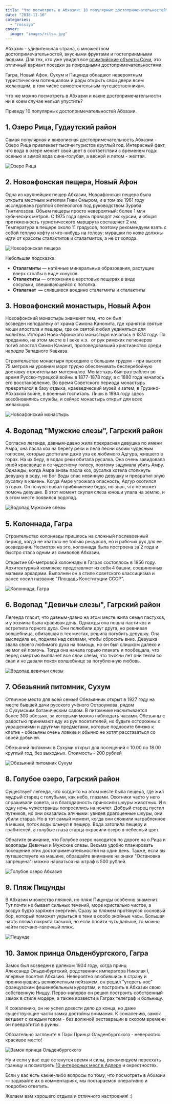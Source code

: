 ```yaml
---
title: "Что посмотреть в Абхазии: 10 популярных достопримечательностей"
date: "2018-11-10"
categories: 
  - "rossiya"
cover:
  image: "images/ritsa.jpg"
---
```


Абхазия - удивительная страна, с множеством достопримечательностей, вкусными фруктами и гостеприимными людьми. Для тех, кто уже увидел все [олимпийские объекты Сочи](https://vodpop.ru/10-mest-kuda-shodit-v-adlere/), это отличный вариант поездки за природными достопримечательностями.

Гагра, Новый Афон, Сухум и Пицунда обладают невероятным туристическим потенциалом и рады открыть свои двери всем желающим, в том числе самостоятельным путешественникам.

<!--more-->

Что же можно посмотреть в Абхазии и какие достопримечательности ни в коем случае нельзя упустить?

<script async src="//pagead2.googlesyndication.com/pagead/js/adsbygoogle.js"></script>

<script>(adsbygoogle = window.adsbygoogle || []).push({});</script>

Приведу 10 популярных достопримечательностей Абхазии.

## 1\. Озеро Рица, Гудаутский район

Самая популярная и живописная достопримечательность Абхазии - Озеро Рица привлекает тысячи туристов круглый год. Интересный факт, что вода в озере меняет свой цвет в соответствии с временем года: осенью и зимой вода сине-голубая, а весной и летом - желтая.

![Озеро Рица](images/ritsa.jpg)

## 2\. Новоафонская пещера, Новый Афон

Одна из крупнейших пещер Абхазии, Новоафонская пещера была открыта местным жителем Гиви Смыром, и в том же 1961 году исследована группой спелеологов под руководством Зураба Тинтилозова. Объем пещеры просто невероятный: более 1 млн кубических метров. С 1975 года здесь проводят экскурсии, и общая протяженность туристического маршрута составляет 2 км. Температура в пещере около 11 градусов, поэтому рекомендуем взять с собой теплую кофту и что-нибудь на голову: мурашки по коже должны идти от красоты сталактитов и сталагмитов, а не от холода. 

<script async src="//pagead2.googlesyndication.com/pagead/js/adsbygoogle.js"></script>

<script>(adsbygoogle = window.adsbygoogle || []).push({});</script>

![Новоафонская пещера](images/PESHHERA.jpg)

Небольшая подсказка:

- **Сталагмиты** — натёчные минеральные образования, растущие вверх столбы в виде конусов.
- **Сталактиты** — отложения в карстовых пещерах в виде сосульки, свешивающейся с потолка.
- **Сталагнат  —** слившиеся воедино сталагмиты и сталактиты

## 3\. Новоафонский монастырь, Новый Афон

Новоафонский монастырь знаменит тем, что он был возведен неподалеку от храма Симона Канонита, где хранятся святые мощи апостола и пещеры, где он святой любил уединяться для молитвы. История Ново-Афонского монастыря началась в 1874 году. По преданию, на этом месте в I веке н.э.  от рук римских легионеров погиб апостол Симон Кананит, проповедовавший христианство среди народов Западного Кавказа.

<script async src="//pagead2.googlesyndication.com/pagead/js/adsbygoogle.js"></script>

<script>(adsbygoogle = window.adsbygoogle || []).push({});</script>

Строительство монастыря проходило с большим трудом - при высоте 75 метров на уровнем моря трудно обеспечивать бесперебойную доставку строительных материалов. Монастырь был разграблен во время Русско-турецкой войны в 1877-1878 году, а с 1880 года началось его восстановление. Во время Советского периода монастырь превратился в базу отдыха, краеведческий музей и затем, в Грузино-Абхазкой войне, в военный госпиталь. Лишь в 1994 году здесь возобновились службы, и сейчас монастырь открыт для всех желающих.

![Новоафонский монастырь](images/MONASTYIR`.jpg)

## 4\. Водопад "Мужские слезы", Гагрский район

Согласно легенде, давным-давно жила прекрасная девушка по имени Амра, она пасла коз на берегу реки и пела песни своим чудесным голосом, которые достигали даже уха ее любимого Адгура, жившего в горах. На их беду, в водах реки обитала русалка. Она очень завидовала юной красавице и ее чудесному голосу, поэтому задумала убить Амру. Однажды, когда Амра вновь пасла коз, русалка хотела столкнуть девушку в воду, но Бог Воды спас невинную девушку и превратил злую русалку в камень. Когда Амре угрожала опасность, Адгур охотился в горах. Он почувствовал приближение беды, но знал, что не может помочь девушке. В этот момент скупая слеза юноши упала на землю, и в этом месте появился водопад. 

<script async src="//pagead2.googlesyndication.com/pagead/js/adsbygoogle.js"></script>

<script>(adsbygoogle = window.adsbygoogle || []).push({});</script>

![Водопад Мужские слезы](images/SLEZYI-MUZH.png)

## 5\. Колоннада, Гагра

Строительство колоннады пришлось на сложный послевоенный период, когда не хватало не только ресурсов, но и рабочих рук для ее возведения. Несмотря на это, колоннада была построена за 2 года и быстро стала одним из символов Абхазии.

Открытие 60-метровой колоннады в Гаграх состоялось в 1956 году. Архитектурный комплекс представляет из себя 4 башни, соединенных малыми аркадами. Выполнен он в стиле советского классицизма и ранее носил название "Площадь Конституции СССР".

![Колоннада, Гагра](images/KOLONNADA-GAGR.jpg)

## 6\. Водопад "Девичьи слезы", Гагрский район

Легенда гласит, что давным-давно на этом месте жила семья пастухов, и у хозяина была красивая дочь. Однажды она пошла пасти коз и встретила горного духа. Они полюбили друг друга, но ревнивая волшебница, обитавшая в тех местах, решила погубить девушку. Она выследила ее, подняла над скалами, чтобы сбросить вниз. Девушка звала своего любимого духа на помощь, но он был слишком далеко и не мог ей помочь. Тогда она начала горько плакать и пообещала, что перед смертью выплачет все свои слезы, что тысячи лет они текли со скал и не давали покоя волшебнице за погубленную любовь.

![Водопад девичьи слезы](images/devichi-slezyi.jpg)

## 7\. Обезьяний питомник, Сухум

Отличное место для всей семьи! Обезьянник открыт в 1927 году на месте бывшей дачи русского учёного Остроумова, рядом с Сухумским ботаническим садом. В питомнике насчитывается более 300 обезьян, за которыми можно наблюдать часами. Обезьяны с радостью принимают еду из рук посетителей, но будьте осторожны с украшениями и другими предметами, которые подносите близко к клетке - обезьяны очень ловкие и обычно не хотят расставаться со своей добычей.

Обезьяний питомник в Сухуми открыт для посещений с 10.00 по 18.00 круглый год, без выходных. Стоимость - 200 рублей

![Обезьяний питомник Сухум](images/obezyaniy-pitomnik.jpg)

## 8\. Голубое озеро, Гагрский район

Существует легенда, что когда-то на этом месте была пещера, где жил мудрый старец с голубыми, как небо, глазами. Охотники часто у него спрашивали совета, и в благодарность приносили шкуры животных. И в одну ночь чужестранцы попросились на ночлег. Добрый старец пустил путников, но они оказались алчными: увидев драгоценные шкуры, они убили старца. Но в тот самый момент, когда они сложили награбленное в мешки, поток воды хлынул в пещеру. Вода затопила пещеру и грабителей, а голубые глаза старца окрасили озеро в небесный цвет.

<script async src="//pagead2.googlesyndication.com/pagead/js/adsbygoogle.js"></script>

<script>(adsbygoogle = window.adsbygoogle || []).push({});</script>

Обратите внимание, что Голубое озеро находится по дороге на о.Рица и водопады Девичьи и Мужские слезы. Весьма удобно планировать посещение этих достопримечательностей на один день. Также, если вы путешествуете на машине, обращайте внимание на знаки "Остановка запрещена": можно нарваться на штраф в 500 рублей.

![Голубое озеро Абхазия](images/goluboe-ozero.jpg)

## 9. Пляж Пицунды

В Абхазии множество пляжей, но пляж Пицунды особенно знаменит. Тут почти не бывает сильных течений, море кристально чистое, а воздух будто заряжен энергией. Сразу за пляжем протянулся сосновый бор, который поможет укрыться в тени в особо знойные часы. Большая часть пляжа покрыта галькой, но если пройти чуть дальше, то можно найти песчано-галечный пляж.

![Пицунда](images/PITSUNDA-PLYAZH.jpg)

## 10\. Замок принца Ольденбургского, Гагра

Замок был возведен в далеком 1904 году, когда принц Александр Ольденбургский, родственник императора Николая I, впервые посетил Абхазию. Невероятно влюбившись в страну и проникнувшись великолепным пейзажем, он решил "утереть нос" французским фешенебельным курортам, и построить в Абхазии свою собственную Ниццу. Перво-наперво он решил построить собственный замок в стиле модерн, а также возвести в Гаграх телеграф и больницу.

К сожалению, он не успел довести дело до конца, но даже существующие части замка достойны внимания. К сожалению, замок ветшает с каждым годом - без должной реставрации в скором времени он превратится в руины.

Обязательно загляните в Парк Принца Ольденбургского - невероятно красивое место!

![Замок принца Ольденбургского](images/Zamok-printsa-Oldenburgskogo.jpg)

Ну и если у вас еще останутся время и силы, рекомендуем переехать границу и посмотреть [10 интересных мест в Адлере](https://vodpop.ru/10-mest-kuda-shodit-v-adlere/) и окрестностях.

Если у вас есть какие-либо вопросы по тому, что посмотреть в Абхазии — задавайте их в комментариях, мы постараемся оперативно и подробно ответить.

Желаем вам хорошего отдыха и отличного настроения! :)
